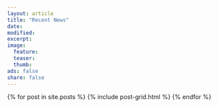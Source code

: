 ```yaml
---
layout: article
title: "Recent News"
date: 
modified:
excerpt:
image:
  feature:
  teaser:
  thumb:
ads: false
share: false
---
```


<div class="tiles">
{% for post in site.posts %}
        {% include post-grid.html %}
{% endfor %}
</div><!-- /.tiles -->
